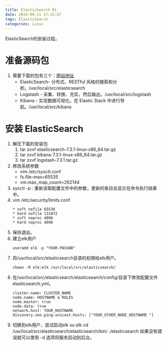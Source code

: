 ```yaml
---
title: ElasticSearch 01
date: 2019-09-11 17:25:57
tags: ElasticSearch
categories: Linux
---
```


ElasticSearch的安装过程。

# 准备源码包 
1. 需要下载的包有三个：[网站地址](https://www.elastic.co/cn/downloads/)
   - ElasticSearch- 分布式、RESTful 风格的搜索和分析。/usr/local/src/elasticsearch
   - Logstash - 采集、转换、充实，然后输出。/usr/local/src/logstash
   - Kibana - 实现数据可视化。在 Elastic Stack 中进行导航。/usr/local/src/kibana

# 安装 ElasticSearch
1. 解压下载的安装包
   1. tar zxvf elasticsearch-7.3.1-linux-x86_64.tar.gz
   2. tar zxvf kibana-7.3.1-linux-x86_64.tar.gz
   3. tar zxvf logstash-7.3.1.tar.gz
2. 修改系统参数
   - vim /etc/sysctl.conf
   - fs.file-max=65535
   - vm.max_map_count=262144
3. sysctl -p : 重新读取配置文件中的参数，更新的条目会显示在命令执行结果中。
4. vim /etc/security/limits.conf
	```
	* soft nofile 65536
	* hard nofile 131072
	* soft noproc 4096
	* hard noproc 4096	
	```
5. 保存退出。
6. 建立elk用户
	```
	useradd elk -p "YOUR-PASSWD"
	```
1. 将/usr/local/src/elasticsearch目录的权限给elk用户。
	```
	chown -R elk:elk /usr/local/src/elasticsearch/
	```
1. 在/usr/local/src/elasticsearch/elasticsearch/config/目录下修改配置文件elasticsearch.yml。
	```
	cluster.name: CLUSTER_NAME
	node.name: HOSTNAME & ROLES
	node.master: true
	node.data: true
	network.host: YOUR_HOSTNAME
	discovery.zen.ping.unicast.hosts: ["YOUR_OTHER_NODE_HOSTNAME "]
	
	```
2. 切换到elk用户，尝试启动elk
	su elk 
	cd /usr/local/src/elasticsearch/elasticsearch/bin/
	./elasticsearch 
	如果没有错误就可以使用 -d 选项将服务启动到后台。
